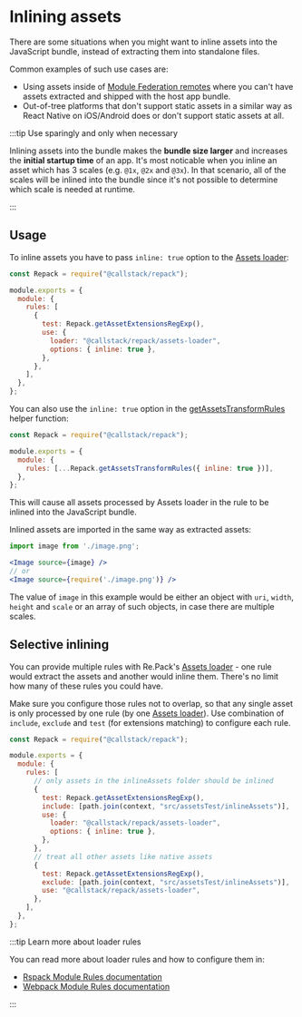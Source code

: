 # Inlining assets

There are some situations when you might want to inline assets into the JavaScript bundle, instead of extracting them into standalone files.

Common examples of such use cases are:

- Using assets inside of [Module Federation remotes](/docs/features/module-federation) where you can't have assets extracted and shipped with the host app bundle.
- Out-of-tree platforms that don't support static assets in a similar way as React Native on iOS/Android does or don't support static assets at all.

:::tip Use sparingly and only when necessary

Inlining assets into the bundle makes the **bundle size larger** and increases the **initial startup time** of an app. It's most noticable when you inline an asset which has 3 scales (e.g. `@1x`, `@2x` and `@3x`). In that scenario, all of the scales will be inlined into the bundle since it's not possible to determine which scale is needed at runtime.

:::

## Usage

To inline assets you have to pass `inline: true` option to the [Assets loader](/api/loaders/assets-loader):

```js title="rspack.config.cjs"
const Repack = require("@callstack/repack");

module.exports = {
  module: {
    rules: [
      {
        test: Repack.getAssetExtensionsRegExp(),
        use: {
          loader: "@callstack/repack/assets-loader",
          options: { inline: true },
        },
      },
    ],
  },
};
```

You can also use the `inline: true` option in the [getAssetsTransformRules](/api/utils/get-asset-transform-rules) helper function:

```js title="rspack.config.cjs"
const Repack = require("@callstack/repack");

module.exports = {
  module: {
    rules: [...Repack.getAssetsTransformRules({ inline: true })],
  },
};
```

This will cause all assets processed by Assets loader in the rule to be inlined into the JavaScript bundle.

Inlined assets are imported in the same way as extracted assets:

```jsx
import image from './image.png';

<Image source={image} />
// or
<Image source={require('./image.png')} />
```

The value of `image` in this example would be either an object with `uri`, `width`, `height` and `scale` or an array of such objects, in case there are multiple scales.

## Selective inlining

You can provide multiple rules with Re.Pack's [Assets loader](/api/loaders/assets-loader) - one rule would extract the assets and another would inline them. There's no limit how many of these rules you could have.

Make sure you configure those rules not to overlap, so that any single asset is only processed by one rule (by one [Assets loader](/api/loaders/assets-loader)). Use combination of `include`, `exclude` and `test` (for extensions matching) to configure each rule.

```js title="rspack.config.mjs"
const Repack = require("@callstack/repack");

module.exports = {
  module: {
    rules: [
      // only assets in the inlineAssets folder should be inlined
      {
        test: Repack.getAssetExtensionsRegExp(),
        include: [path.join(context, "src/assetsTest/inlineAssets")],
        use: {
          loader: "@callstack/repack/assets-loader",
          options: { inline: true },
        },
      },
      // treat all other assets like native assets
      {
        test: Repack.getAssetExtensionsRegExp(),
        exclude: [path.join(context, "src/assetsTest/inlineAssets")],
        use: "@callstack/repack/assets-loader",
      },
    ],
  },
};
```

:::tip Learn more about loader rules

You can read more about loader rules and how to configure them in:

- [Rspack Module Rules documentation](https://rspack.dev/config/module.html#modulerules)
- [Webpack Module Rules documentation](https://webpack.js.org/configuration/module/#modulerules)

:::
